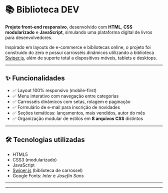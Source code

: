 # 📚 Biblioteca DEV

**Projeto front-end responsivo**, desenvolvido com **HTML**, **CSS modularizado** e **JavaScript**, simulando uma plataforma digital de livros para desenvolvedores.  

Inspirado em layouts de e-commerce e bibliotecas online, o projeto foi construído do zero e possui carrosséis dinâmicos utilizando a biblioteca [Swiper.js](https://swiperjs.com/), além de suporte total a dispositivos móveis, tablets e desktops.

---

## ✨ Funcionalidades

- ✅ Layout 100% responsivo (mobile-first)
- ✅ Menu interativo com navegação entre categorias
- ✅ Carrosséis dinâmicos com setas, rolagem e paginação
- ✅ Formulário de e-mail para inscrição de novidades
- ✅ Seções temáticas: lançamentos, mais vendidos, autor do mês
- ✅ Organização modular de estilos em **8 arquivos CSS** distintos

---

## 🛠️ Tecnologias utilizadas

- HTML5
- CSS3 (modularizado)
- JavaScript
- [Swiper.js](https://swiperjs.com/) (biblioteca de carrossel)
- Google Fonts: *Inter* e *Josefin Sans*

---

---

